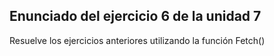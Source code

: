 ## Enunciado del ejercicio 6 de la unidad 7
Resuelve los ejercicios anteriores utilizando la función Fetch() 
